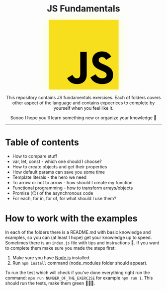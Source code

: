 <div align="center">
    <h1>JS Fundamentals</h1>
    <img src="./images.png" style="margin: auto; box-shadow: 0px 0px 29px 5px rgba(252,255,161,0.39);" />
    <p>This repository contains JS fundamentals exercises. Each of folders covers other aspect of the language and contains expecrices to complete by yourself when you feel like it.</p>
    <p>Soooo I hope you'll learn something new or organize your knowledge 🙈</p>
    <hr/>
</div>

# Table of contents

- How to compare stuff
- var, let, const - which one should I choose?
- How to create objects and get their properties
- How default params can save you some time
- Template literals - the hero we need
- To arrow or not to arrow - how should I create my function
- Functional programming - how to transform arrays/objects
- Promise (😏) of the asynchronous code 
- For each, for in, for of, for what should I use them?

# How to work with the examples

In each of the folders there is a README.md with basic knowledge and examples, so you can (at least I hope) get your knowledge up to speed. Sometimes there is an `index.js` file with tips and instructions 🐨. If you want to complete them make sure you made the steps first:
1. Make sure you have [Node.js](https://nodejs.org/en/) installed.
2. Run `npm install` command (node_modules folder should appear).

To run the test which will check if you've done everything right run the command:
`npm run NUMBER_OF_THE_EXERCISE` for example `npm run 1`. This should run the tests, make them green 💚💚💚. 